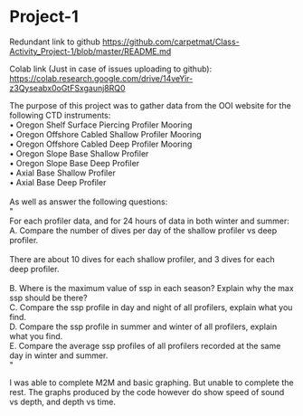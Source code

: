 # Project-1

Redundant link to github
https://github.com/carpetmat/Class-Activity_Project-1/blob/master/README.md

Colab link (Just in case of issues uploading to github):
https://colab.research.google.com/drive/14veYir-z3Qyseabx0oGtFSxgaunj8RQ0


The purpose of this project was to gather data from the OOI website for the following CTD instruments:<br>
• Oregon Shelf Surface Piercing Profiler Mooring<br>
• Oregon Offshore Cabled Shallow Profiler Mooring<br>
• Oregon Offshore Cabled Deep Profiler Mooring<br>
• Oregon Slope Base Shallow Profiler<br>
• Oregon Slope Base Deep Profiler<br>
• Axial Base Shallow Profiler<br>
• Axial Base Deep Profiler <br>
<br>
As well as answer the following questions:<br>
"<br>
For each profiler data, and for 24 hours of data in both winter and summer:<br>
A. Compare the number of dives per day of the shallow profiler vs deep profiler.<br>
<br>
There are about 10 dives for each shallow profiler, and 3 dives for each deep profiler.<br>
<br>
B. Where is the maximum value of ssp in each season? Explain why the max ssp should be there?<br>
C. Compare the ssp profile in day and night of all profilers, explain what you find.<br>
D. Compare the ssp profile in summer and winter of all profilers, explain what you find.<br>
E. Compare the average ssp profiles of all profilers recorded at the same day in winter and summer.<br>
"<br>

I was able to complete M2M and basic graphing. But unable to complete the rest.
The graphs produced by the code however do show speed of sound vs depth, and depth vs time.

